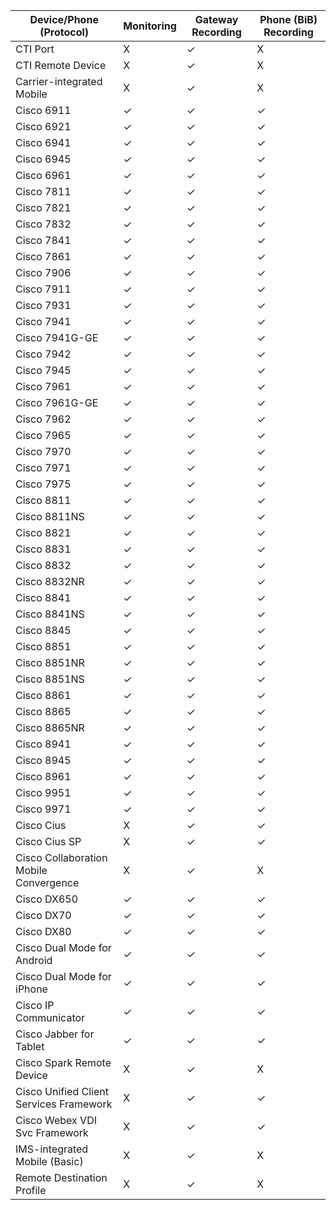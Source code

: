 Device/Phone (Protocol) | Monitoring | Gateway Recording | Phone (BiB) Recording
----------------------- | ---------- | ----------------- | -------------------
CTI Port | X | ✓ | X
CTI Remote Device | X | ✓ | X
Carrier-integrated Mobile | X | ✓ | X
Cisco 6911 | ✓ | ✓ | ✓
Cisco 6921 | ✓ | ✓ | ✓
Cisco 6941 | ✓ | ✓ | ✓
Cisco 6945 | ✓ | ✓ | ✓
Cisco 6961 | ✓ | ✓ | ✓
Cisco 7811 | ✓ | ✓ | ✓
Cisco 7821 | ✓ | ✓ | ✓
Cisco 7832 | ✓ | ✓ | ✓
Cisco 7841 | ✓ | ✓ | ✓
Cisco 7861 | ✓ | ✓ | ✓
Cisco 7906 | ✓ | ✓ | ✓
Cisco 7911 | ✓ | ✓ | ✓
Cisco 7931 | ✓ | ✓ | ✓
Cisco 7941 | ✓ | ✓ | ✓
Cisco 7941G-GE | ✓ | ✓ | ✓
Cisco 7942 | ✓ | ✓ | ✓
Cisco 7945 | ✓ | ✓ | ✓
Cisco 7961 | ✓ | ✓ | ✓
Cisco 7961G-GE | ✓ | ✓ | ✓
Cisco 7962 | ✓ | ✓ | ✓
Cisco 7965 | ✓ | ✓ | ✓
Cisco 7970 | ✓ | ✓ | ✓
Cisco 7971 | ✓ | ✓ | ✓
Cisco 7975 | ✓ | ✓ | ✓
Cisco 8811 | ✓ | ✓ | ✓
Cisco 8811NS | ✓ | ✓ | ✓
Cisco 8821 | ✓ | ✓ | ✓
Cisco 8831 | ✓ | ✓ | ✓
Cisco 8832 | ✓ | ✓ | ✓
Cisco 8832NR | ✓ | ✓ | ✓
Cisco 8841 | ✓ | ✓ | ✓
Cisco 8841NS | ✓ | ✓ | ✓
Cisco 8845 | ✓ | ✓ | ✓
Cisco 8851 | ✓ | ✓ | ✓
Cisco 8851NR | ✓ | ✓ | ✓
Cisco 8851NS | ✓ | ✓ | ✓
Cisco 8861 | ✓ | ✓ | ✓
Cisco 8865 | ✓ | ✓ | ✓
Cisco 8865NR | ✓ | ✓ | ✓
Cisco 8941 | ✓ | ✓ | ✓
Cisco 8945 | ✓ | ✓ | ✓
Cisco 8961 | ✓ | ✓ | ✓
Cisco 9951 | ✓ | ✓ | ✓
Cisco 9971 | ✓ | ✓ | ✓
Cisco Cius | X | ✓ | ✓
Cisco Cius SP | X | ✓ | ✓
Cisco Collaboration Mobile Convergence | X | ✓ | X
Cisco DX650 | ✓ | ✓ | ✓
Cisco DX70 | ✓ | ✓ | ✓
Cisco DX80 | ✓ | ✓ | ✓
Cisco Dual Mode for Android | ✓ | ✓ | ✓
Cisco Dual Mode for iPhone | ✓ | ✓ | ✓
Cisco IP Communicator | ✓ | ✓ | ✓
Cisco Jabber for Tablet | ✓ | ✓ | ✓
Cisco Spark Remote Device | X | ✓ | X
Cisco Unified Client Services Framework | X | ✓ | ✓
Cisco Webex VDI Svc Framework | X | ✓ | ✓
IMS-integrated Mobile (Basic) | X | ✓ | X
Remote Destination Profile | X | ✓ | X
